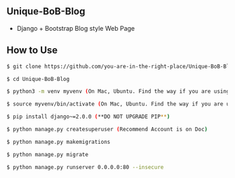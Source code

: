 ## Unique-BoB-Blog

* Django + Bootstrap Blog style Web Page

## How to Use

```bash 
$ git clone https://github.com/you-are-in-the-right-place/Unique-BoB-Blog.git
```
```bash
$ cd Unique-BoB-Blog
```
```bash
$ python3 -m venv myvenv (On Mac, Ubuntu. Find the way if you are using Windows)
```
```bash
$ source myvenv/bin/activate (On Mac, Ubuntu. Find the way if you are using Windows)
```
```bash
$ pip install django~=2.0.0 (**DO NOT UPGRADE PIP**)
```
```bash
$ python manage.py createsuperuser (Recommend Account is on Doc)
```
```bash
$ python manage.py makemigrations
```
```bash
$ python manage.py migrate
```
```bash
$ python manage.py runserver 0.0.0.0:80 --insecure
```
